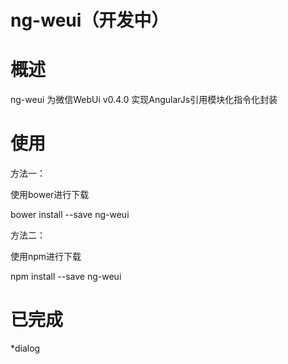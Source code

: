 # ng-weui（开发中）

# 概述

ng-weui 为微信WebUi v0.4.0 实现AngularJs引用模块化指令化封装

# 使用

方法一：

使用bower进行下载

bower install --save ng-weui

方法二：

使用npm进行下载

npm install --save ng-weui


# 已完成

 *dialog